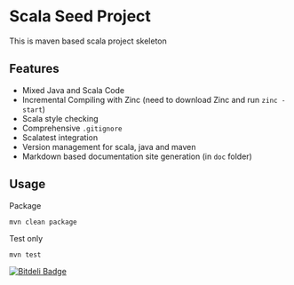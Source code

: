 # Scala Seed Project

This is maven based scala project skeleton


## Features


* Mixed Java and Scala Code
* Incremental Compiling with Zinc (need to download Zinc and run `zinc -start`)
* Scala style checking
* Comprehensive `.gitignore`
* Scalatest integration
* Version management for scala, java and maven
* Markdown based documentation site generation (in `doc` folder)


## Usage

Package

```
mvn clean package
```

Test only

```
mvn test
```





[![Bitdeli Badge](https://d2weczhvl823v0.cloudfront.net/tongqqiu/scala-seed/trend.png)](https://bitdeli.com/free "Bitdeli Badge")


